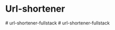 # Url-shortener
#   u r l - s h o r t e n e r - f u l l s t a c k  
 #   u r l - s h o r t e n e r - f u l l s t a c k  
 